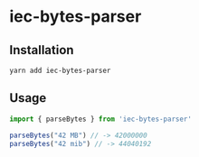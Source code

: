 # iec-bytes-parser

## Installation

`yarn add iec-bytes-parser`

## Usage

```javascript
import { parseBytes } from 'iec-bytes-parser'

parseBytes("42 MB") // -> 42000000
parseBytes("42 mib") // -> 44040192
```
